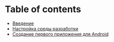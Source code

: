 # Table of contents

* [Введение](README.md)
* [Настройка среды разработки](01-setting-up-development/README.md)
* [Создание первого приложения для Android](02-creating-first-android-app/README.md)

